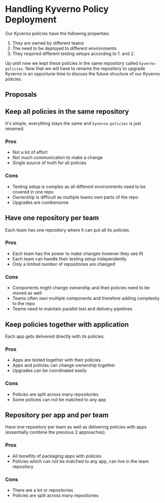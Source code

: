 # Handling Kyverno Policy Deployment

Our Kyverno policies have the following properties:
1. They are owned by different teams
2. The need to be deployed to different environments
3. They required different testing setups according to 1. and 2.

Up until now we kept these policies in the same repository called `kyverno-policies`.
Now that we will have to rename the repository to upgrade Kyverno is an opportune time to discuss the future structure of our Kyverno policies.

## Proposals

## Keep all policies in the same repository
It's simple, everything stays the same and `kyverno-policies` is just renamed.
### Pros
- Not a lot of effort
- Not much communication to make a change
- Single source of truth for all policies
### Cons
- Testing setup is complex as all different environments need to be covered in one repo
- Ownership is difficult as multiple teams own parts of the repo
- Upgrades are cumbersome

## Have one repository per team
Each team has one repository where it can put all its policies.
### Pros
- Each team has the power to make changes however they see fit
- Each team can handle their testing setup independently
- Only a limited number of repositories are changed
### Cons
- Components might change ownership and then policies need to be moved as well
- Teams often own multiple components and therefore adding complexity to the repo
- Teams need to maintain parallel test and delivery pipelines

## Keep policies together with application
Each app gets delivered directly with its policies.
### Pros
- Apps are tested together with their policies
- Apps and policies can change ownership together
- Upgrades can be coordinated easily
### Cons
- Policies are split across many repositories
- Some policies can not be matched to any app

## Repository per app and per team
Have one repository per team as well as delivering policies with apps (essentially combine the previous 2 approaches).
### Pros
- All benefits of packaging apps with policies
- Policies which can not be matched to any app, can live in the team repository
### Cons
- There are a lot or repositories
- Policies are split across many repositories
